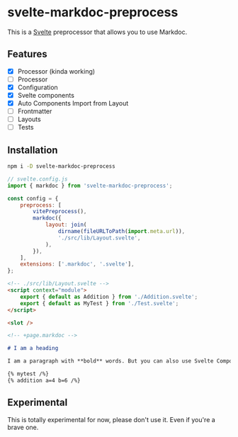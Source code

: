 # svelte-markdoc-preprocess

This is a [Svelte](https://svelte.dev) preprocessor that allows you to use Markdoc.

## Features

-   [x] Processor (kinda working)
-   [ ] Processor
-   [x] Configuration
-   [x] Svelte components
-   [x] Auto Components Import from Layout
-   [ ] Frontmatter
-   [ ] Layouts
-   [ ] Tests

## Installation

```bash
npm i -D svelte-markdoc-preprocess
```

```js
// svelte.config.js
import { markdoc } from 'svelte-markdoc-preprocess';

const config = {
    preprocess: [
        vitePreprocess(),
        markdoc({
            layout: join(
                dirname(fileURLToPath(import.meta.url)),
                './src/lib/Layout.svelte',
            ),
        }),
    ],
    extensions: ['.markdoc', '.svelte'],
};
```

```html
<!-- ./src/lib/Layout.svelte -->
<script context="module">
    export { default as Addition } from './Addition.svelte';
    export { default as MyTest } from './Test.svelte';
</script>

<slot />
```

```md
<!-- +page.markdoc -->

# I am a heading

I am a paragraph with **bold** words. But you can also use Svelte Components:

{% mytest /%}
{% addition a=4 b=6 /%}
```

## Experimental

This is totally experimental for now, please don't use it. Even if you're a brave one.
